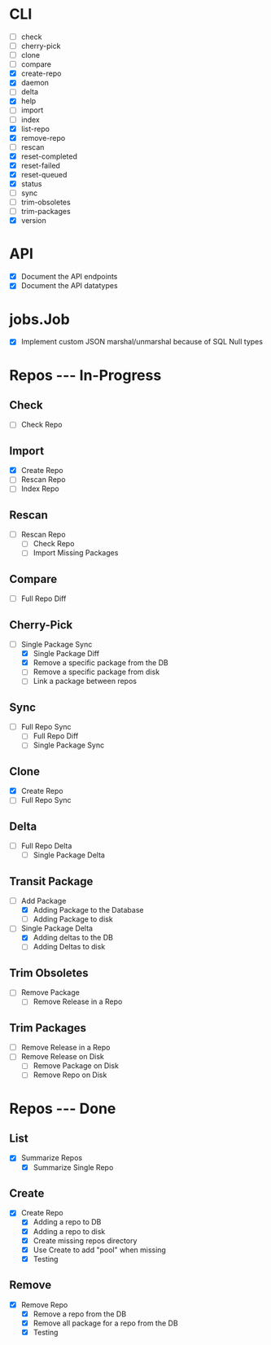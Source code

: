 # CLI

- [ ] check
- [ ] cherry-pick
- [ ] clone
- [ ] compare
- [x] create-repo
- [x] daemon
- [ ] delta
- [x] help
- [ ] import
- [ ] index
- [x] list-repo
- [x] remove-repo
- [ ] rescan
- [x] reset-completed
- [x] reset-failed
- [x] reset-queued
- [x] status
- [ ] sync
- [ ] trim-obsoletes
- [ ] trim-packages
- [x] version

# API

- [x] Document the API endpoints
- [x] Document the API datatypes

# jobs.Job

- [x] Implement custom JSON marshal/unmarshal because of SQL Null types

# Repos --- In-Progress

## Check

- [ ] Check Repo

## Import

- [x] Create Repo
- [ ] Rescan Repo
- [ ] Index Repo

## Rescan

- [ ] Rescan Repo
  - [ ] Check Repo
  - [ ] Import Missing Packages

## Compare

- [ ] Full Repo Diff

## Cherry-Pick

- [ ] Single Package Sync
  - [x] Single Package Diff
  - [x] Remove a specific package from the DB
  - [ ] Remove a specific package from disk
  - [ ] Link a package between repos

## Sync

- [ ] Full Repo Sync
  - [ ] Full Repo Diff
  - [ ] Single Package Sync

## Clone

- [x] Create Repo
- [ ] Full Repo Sync

## Delta

- [ ] Full Repo Delta
  - [ ] Single Package Delta

## Transit Package

- [ ] Add Package
  - [x] Adding Package to the Database
  - [ ] Adding Package to disk
- [ ] Single Package Delta
  - [x] Adding deltas to the DB
  - [ ] Adding Deltas to disk

## Trim Obsoletes

- [ ] Remove Package
    - [ ] Remove Release in a Repo

## Trim Packages

- [ ] Remove Release in a Repo
- [ ] Remove Release on Disk
  - [ ] Remove Package on Disk
  - [ ] Remove Repo on Disk

# Repos --- Done

## List
- [x] Summarize Repos
  - [x] Summarize Single Repo

## Create

- [x] Create Repo
  - [x] Adding a repo to DB
  - [x] Adding a repo to disk
  - [x] Create missing repos directory
  - [x] Use Create to add "pool" when missing
  - [x] Testing

## Remove

- [x] Remove Repo
  - [x] Remove a repo from the DB
  - [x] Remove all package for a repo from the DB
  - [x] Testing
